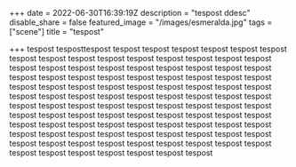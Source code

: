 +++
date = 2022-06-30T16:39:19Z
description = "tespost ddesc"
disable_share = false
featured_image = "/images/esmeralda.jpg"
tags = ["scene"]
title = "tespost"

+++
tespost tesposttespost tespost tespost tespost tespost tespost tespost tespost tespost tespost tespost tespost tespost tespost tespost tespost tespost tespost tespost tespost tespost tespost tespost tespost tespost tespost tespost tespost tespost tespost tespost tespost tespost tespost tespost tespost tespost tespost tespost tespost tespost tespost tespost tespost tespost tespost tespost tespost tespost tespost tespost tespost tespost tespost tespost tespost tespost tespost tespost tespost tespost tespost tespost tespost tespost tespost tespost tespost tespost tespost tespost tespost tespost tespost tespost tespost tespost tespost tespost tespost tespost tespost tespost tespost tespost tespost tespost tespost tespost tespost tespost tespost tespost tespost tespost tespost tespost tespost tespost tespost tespost tespost tespost tespost 